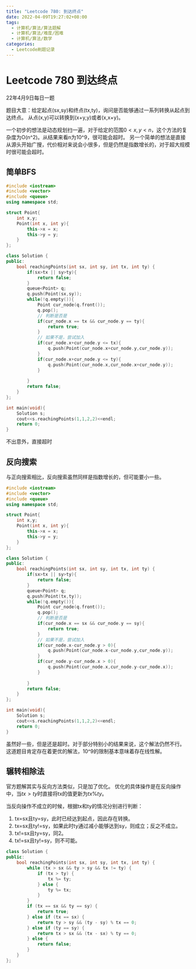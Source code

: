 ```yaml
---
title: "Leetcode 780: 到达终点"
date: 2022-04-09T19:27:02+08:00
tags:
  - 计算机/算法/算法题解
  - 计算机/算法/难度/困难
  - 计算机/算法/数学
categories:
  - Leetcode刷题记录
---
```


# Leetcode 780 到达终点

22年4月9日每日一题

题目大意：给定起点(sx,sy)和终点(tx,ty)，询问是否能够通过一系列转换从起点到达终点。
从点(x,y)可以转换到(x+y,y)或者(x,x+y)。

一个初步的想法是动态规划扫一遍，对于给定的范围$0<x,y<n$，这个方法的复杂度为O(n^2)。从结果来看n为10^9，很可能会超时。
另一个简单的想法是直接从源头开始广搜，代价相对来说会小很多，但是仍然是指数增长的，对于超大规模时很可能会超时。

## 简单BFS

```cpp
#include <iostream>
#include <vector>
#include <queue>
using namespace std;

struct Point{
    int x,y;
    Point(int x, int y){
        this->x = x;
        this->y = y;
    }
};

class Solution {
public:
    bool reachingPoints(int sx, int sy, int tx, int ty) {
        if(sx>tx || sy>ty){
            return false;
        }
        queue<Point> q;
        q.push(Point(sx,sy));
        while(!q.empty()){
            Point cur_node(q.front());
            q.pop();
            // 判断是否是
            if(cur_node.x == tx && cur_node.y == ty){
                return true;
            }
            // 如果不是，尝试加入
            if(cur_node.x+cur_node.y <= tx){
                q.push(Point(cur_node.x+cur_node.y,cur_node.y));
            }
            if(cur_node.x+cur_node.y <= ty){
                q.push(Point(cur_node.x,cur_node.x+cur_node.y));
            }
            
        }
        return false;
    }
};

int main(void){
    Solution s;
    cout<<s.reachingPoints(1,1,2,2)<<endl;
    return 0;
}

```

不出意外，直接超时

## 反向搜索

与正向搜索相比，反向搜索虽然同样是指数增长的，但可能要小一些。

```cpp
#include <iostream>
#include <vector>
#include <queue>
using namespace std;

struct Point{
    int x,y;
    Point(int x, int y){
        this->x = x;
        this->y = y;
    }
};

class Solution {
public:
    bool reachingPoints(int sx, int sy, int tx, int ty) {
        if(sx>tx || sy>ty){
            return false;
        }
        queue<Point> q;
        q.push(Point(tx,ty));
        while(!q.empty()){
            Point cur_node(q.front());
            q.pop();
            // 判断是否是
            if(cur_node.x == sx && cur_node.y == sy){
                return true;
            }
            // 如果不是，尝试加入
            if(cur_node.x-cur_node.y > 0){
                q.push(Point(cur_node.x-cur_node.y,cur_node.y));
            }
            if(cur_node.y-cur_node.x > 0){
                q.push(Point(cur_node.x,cur_node.y-cur_node.x));
            }
            
        }
        return false;
    }
};

int main(void){
    Solution s;
    cout<<s.reachingPoints(1,1,2,2)<<endl;
    return 0;
}
```

虽然好一些，但是还是超时。对于部分特别小的结果来说，这个解法仍然不行。
这道题目肯定存在着更优的解法，10^9的限制基本意味着存在线性解。

## 辗转相除法

官方题解其实与反向方法类似，只是加了优化。
优化的具体操作是在反向操作中，当$tx>ty$时直接将tx的值更新为$tx \% ty$。

当反向操作不成立的时候，根据tx和ty的情况分别进行判断：
1. tx=sx且ty=sy，此时已经达到起点，因此存在转换。
2. tx=sx且ty!=sy，如果此时ty通过减小能够达到sy，则成立；反之不成立。
3. tx!=sx且ty=sy，同2。
4. tx!=sx且ty!=sy，则不可能。

```cpp
class Solution {
public:
    bool reachingPoints(int sx, int sy, int tx, int ty) {
        while (tx > sx && ty > sy && tx != ty) {
            if (tx > ty) {
                tx %= ty;
            } else {
                ty %= tx;
            }
        }
        if (tx == sx && ty == sy) {
            return true;
        } else if (tx == sx) {
            return ty > sy && (ty - sy) % tx == 0;
        } else if (ty == sy) {
            return tx > sx && (tx - sx) % ty == 0;
        } else {
            return false;
        }
    }
};
```
